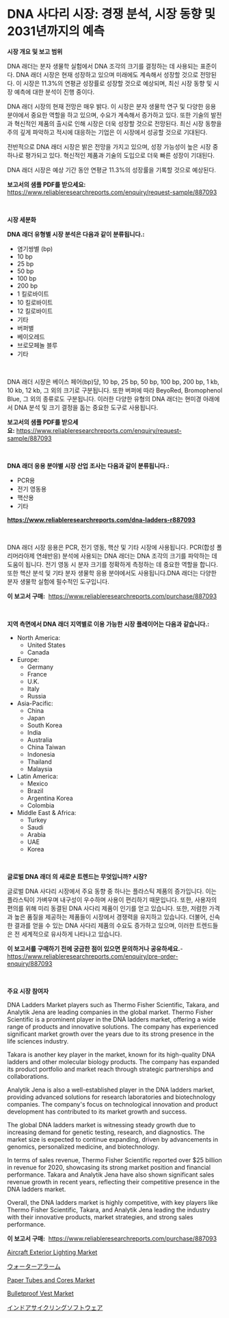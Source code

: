 <p><h1>DNA 사다리 시장: 경쟁 분석, 시장 동향 및 2031년까지의 예측</h1></p><p><strong>시장 개요 및 보고 범위</strong></p>
<p><p>DNA 래더는 분자 생물학 실험에서 DNA 조각의 크기를 결정하는 데 사용되는 표준이다. DNA 래더 시장은 현재 성장하고 있으며 미래에도 계속해서 성장할 것으로 전망된다. 이 시장은 11.3%의 연평균 성장률로 성장할 것으로 예상되며, 최신 시장 동향 및 시장 예측에 대한 분석이 진행 중이다.</p><p>DNA 래더 시장의 현재 전망은 매우 밝다. 이 시장은 분자 생물학 연구 및 다양한 응용 분야에서 중요한 역할을 하고 있으며, 수요가 계속해서 증가하고 있다. 또한 기술의 발전과 혁신적인 제품의 출시로 인해 시장은 더욱 성장할 것으로 전망된다. 최신 시장 동향을 주의 깊게 파악하고 적시에 대응하는 기업은 이 시장에서 성공할 것으로 기대된다.</p><p>전반적으로 DNA 래더 시장은 밝은 전망을 가지고 있으며, 성장 가능성이 높은 시장 중 하나로 평가되고 있다. 혁신적인 제품과 기술의 도입으로 더욱 빠른 성장이 기대된다.</p><p>DNA 래더 시장은 예상 기간 동안 연평균 11.3%의 성장률을 기록할 것으로 예상된다.</p></p>
<p><strong>보고서의 샘플 PDF를 받으세요:</strong> <a href="https://www.reliableresearchreports.com/enquiry/request-sample/887093">https://www.reliableresearchreports.com/enquiry/request-sample/887093</a></p>
<p>&nbsp;</p>
<p><strong>시장 세분화</strong></p>
<p><strong>DNA 래더 유형별 시장 분석은 다음과 같이 분류됩니다.:</strong></p>
<p><ul><li>염기쌍별 (bp)</li><li>10 bp</li><li>25 bp</li><li>50 bp</li><li>100 bp</li><li>200 bp</li><li>1 킬로바이트</li><li>10 킬로바이트</li><li>12 킬로바이트</li><li>기타</li><li>버퍼별</li><li>베이오레드</li><li>브로모페놀 블루</li><li>기타</li></ul></p>
<p>&nbsp;</p>
<p><p>DNA 래더 시장은 베이스 페어(bp)당, 10 bp, 25 bp, 50 bp, 100 bp, 200 bp, 1 kb, 10 kb, 12 kb, 그 외의 크기로 구분됩니다. 또한 버퍼에 따라 BeyoRed, Bromophenol Blue, 그 외의 종류로도 구분됩니다. 이러한 다양한 유형의 DNA 래더는 현미경 아래에서 DNA 분석 및 크기 결정을 돕는 중요한 도구로 사용됩니다.</p></p>
<p><strong>보고서의 샘플 PDF를 받으세요:</strong>&nbsp;<a href="https://www.reliableresearchreports.com/enquiry/request-sample/887093">https://www.reliableresearchreports.com/enquiry/request-sample/887093</a></p>
<p>&nbsp;</p>
<p><strong> DNA 래더 응용 분야별 시장 산업 조사는 다음과 같이 분류됩니다.:</strong></p>
<p><ul><li>PCR용</li><li>전기 영동용</li><li>핵산용</li><li>기타</li></ul></p>
<p><strong><a href="https://www.reliableresearchreports.com/dna-ladders-r887093">https://www.reliableresearchreports.com/dna-ladders-r887093</a></strong></p>
<p>&nbsp;</p>
<p><p>DNA 래더 시장 응용은 PCR, 전기 영동, 핵산 및 기타 시장에 사용됩니다. PCR(합성 폴리머라아제 연쇄반응) 분석에 사용되는 DNA 래더는 DNA 조각의 크기를 파악하는 데 도움이 됩니다. 전기 영동 시 분자 크기를 정확하게 측정하는 데 중요한 역할을 합니다. 또한 핵산 분석 및 기타 분자 생물학 응용 분야에서도 사용됩니다.DNA 래더는 다양한 분자 생물학 실험에 필수적인 도구입니다.</p></p>
<p><strong>이 보고서 구매:</strong>&nbsp; <a href="https://www.reliableresearchreports.com/purchase/887093">https://www.reliableresearchreports.com/purchase/887093</a></p>
<p>&nbsp;</p>
<p><strong>지역 측면에서 DNA 래더 지역별로 이용 가능한 시장 플레이어는 다음과 같습니다.:</strong></p>
<p><ul>
    <li>
        North America:
        <ul>
            <li>United States</li>
            <li>Canada</li>
        </ul>
    </li>
    <li>
        Europe:
        <ul>
            <li>Germany</li>
            <li>France</li>
            <li>U.K.</li>
            <li>Italy</li>
            <li>Russia</li>
        </ul>
    </li>
    <li>
        Asia-Pacific:
        <ul>
            <li>China</li>
            <li>Japan</li>
            <li>South Korea</li>
            <li>India</li>
            <li>Australia</li>
            <li>China Taiwan</li>
            <li>Indonesia</li>
            <li>Thailand</li>
            <li>Malaysia</li>
        </ul>
    </li>
    <li>
        Latin America:
        <ul>
            <li>Mexico</li>
            <li>Brazil</li>
            <li>Argentina Korea</li>
            <li>Colombia</li>
        </ul>
    </li>
    <li>
        Middle East & Africa:
        <ul>
            <li>Turkey</li>
            <li>Saudi</li>
            <li>Arabia</li>
            <li>UAE</li>
            <li>Korea</li>
        </ul>
    </li>
    </ul></p>
<p>&nbsp;</p>
<p><strong>글로벌 DNA 래더 의 새로운 트렌드는 무엇입니까? 시장?</strong></p>
<p><p>글로벌 DNA 사다리 시장에서 주요 동향 중 하나는 플라스틱 제품의 증가입니다. 이는 플라스틱이 가벼우며 내구성이 우수하며 사용이 편리하기 때문입니다. 또한, 사용자의 편의를 위해 미리 동결된 DNA 사다리 제품이 인기를 얻고 있습니다. 또한, 저렴한 가격과 높은 품질을 제공하는 제품들이 시장에서 경쟁력을 유지하고 있습니다. 더불어, 신속한 결과를 얻을 수 있는 DNA 사다리 제품의 수요도 증가하고 있으며, 이러한 트렌드들은 전 세계적으로 유사하게 나타나고 있습니다.</p></p>
<p><strong>이 보고서를 구매하기 전에 궁금한 점이 있으면 문의하거나 공유하세요.</strong>- <a href="https://www.reliableresearchreports.com/enquiry/pre-order-enquiry/887093">https://www.reliableresearchreports.com/enquiry/pre-order-enquiry/887093</a></p>
<p>&nbsp;</p>
<p><strong>주요 시장 참여자</strong></p>
<p><p>DNA Ladders Market players such as Thermo Fisher Scientific, Takara, and Analytik Jena are leading companies in the global market. Thermo Fisher Scientific is a prominent player in the DNA ladders market, offering a wide range of products and innovative solutions. The company has experienced significant market growth over the years due to its strong presence in the life sciences industry.</p><p>Takara is another key player in the market, known for its high-quality DNA ladders and other molecular biology products. The company has expanded its product portfolio and market reach through strategic partnerships and collaborations.</p><p>Analytik Jena is also a well-established player in the DNA ladders market, providing advanced solutions for research laboratories and biotechnology companies. The company's focus on technological innovation and product development has contributed to its market growth and success.</p><p>The global DNA ladders market is witnessing steady growth due to increasing demand for genetic testing, research, and diagnostics. The market size is expected to continue expanding, driven by advancements in genomics, personalized medicine, and biotechnology.</p><p>In terms of sales revenue, Thermo Fisher Scientific reported over $25 billion in revenue for 2020, showcasing its strong market position and financial performance. Takara and Analytik Jena have also shown significant sales revenue growth in recent years, reflecting their competitive presence in the DNA ladders market.</p><p>Overall, the DNA ladders market is highly competitive, with key players like Thermo Fisher Scientific, Takara, and Analytik Jena leading the industry with their innovative products, market strategies, and strong sales performance.</p></p>
<p><strong>이 보고서 구매:</strong>&nbsp;&nbsp;<a href="https://www.reliableresearchreports.com/purchase/887093">https://www.reliableresearchreports.com/purchase/887093</a></p>
<p><p><a href="https://view.publitas.com/reportprime-1/aircraft-exterior-lighting-market-provides-detailed-segmentation-of-this-market-based-on-type-application-and-region-and-forecast-for-the-period-from-2024-2031/">Aircraft Exterior Lighting Market</a></p><p><a href="https://github.com/mathieurico66/Market-Research-Report-List-1/blob/main/358944721684.md">ウォーターアラーム</a></p><p><a href="https://full-wildebeest-80b.notion.site/Paper-Tubes-and-Cores-Market-Size-Share-Trends-Analysis-Report-By-Material-By-Type-By-End-user--bc33d2512537416389793b0c707ac192">Paper Tubes and Cores Market</a></p><p><a href="https://view.publitas.com/reportprime-1/bulletproof-vest-market-size-focuses-on-market-dynamics-in-depth-analysis-and-future-projections-of-its-market-forecasted-for-period-from-2024-to-2031/">Bulletproof Vest Market</a></p><p><a href="https://github.com/ycmtqqhvk3273/Market-Research-Report-List-1/blob/main/724345221683.md">インドアサイクリングソフトウェア</a></p></p>